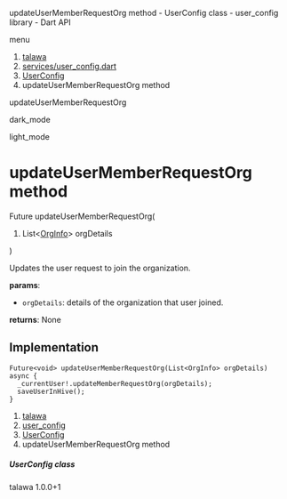 




updateUserMemberRequestOrg method - UserConfig class - user\_config library - Dart API







menu

1. [talawa](../../index.html)
2. [services/user\_config.dart](../../services_user_config/services_user_config-library.html)
3. [UserConfig](../../services_user_config/UserConfig-class.html)
4. updateUserMemberRequestOrg method

updateUserMemberRequestOrg


dark\_mode

light\_mode




# updateUserMemberRequestOrg method


Future<void>
updateUserMemberRequestOrg(

1. List<[OrgInfo](../../models_organization_org_info/OrgInfo-class.html)> orgDetails

)

Updates the user request to join the organization.

**params**:

* `orgDetails`: details of the organization that user joined.

**returns**:
None


## Implementation

```
Future<void> updateUserMemberRequestOrg(List<OrgInfo> orgDetails) async {
  _currentUser!.updateMemberRequestOrg(orgDetails);
  saveUserInHive();
}
```

 


1. [talawa](../../index.html)
2. [user\_config](../../services_user_config/services_user_config-library.html)
3. [UserConfig](../../services_user_config/UserConfig-class.html)
4. updateUserMemberRequestOrg method

##### UserConfig class





talawa
1.0.0+1






